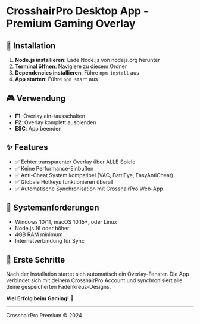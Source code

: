 # CrosshairPro Desktop App - Premium Gaming Overlay

## 🎯 Installation

1. **Node.js installieren**: Lade Node.js von nodejs.org herunter
2. **Terminal öffnen**: Navigiere zu diesem Ordner
3. **Dependencies installieren**: Führe `npm install` aus
4. **App starten**: Führe `npm start` aus

## 🎮 Verwendung

- **F1**: Overlay ein-/ausschalten
- **F2**: Overlay komplett ausblenden
- **ESC**: App beenden

## ✨ Features

- ✅ Echter transparenter Overlay über ALLE Spiele
- ✅ Keine Performance-Einbußen
- ✅ Anti-Cheat System kompatibel (VAC, BattlEye, EasyAntiCheat)
- ✅ Globale Hotkeys funktionieren überall
- ✅ Automatische Synchronisation mit CrosshairPro Web-App

## 🔧 Systemanforderungen

- Windows 10/11, macOS 10.15+, oder Linux
- Node.js 16 oder höher
- 4GB RAM minimum
- Internetverbindung für Sync

## 🚀 Erste Schritte

Nach der Installation startet sich automatisch ein Overlay-Fenster. 
Die App verbindet sich mit deinem CrosshairPro Account und 
synchronisiert alle deine gespeicherten Fadenkreuz-Designs.

**Viel Erfolg beim Gaming! 🎯**

---
CrosshairPro Premium © 2024
